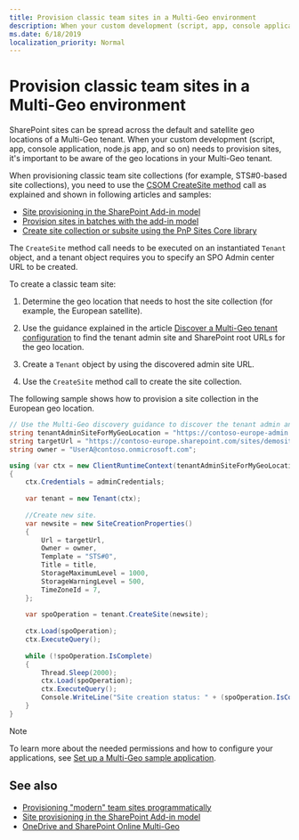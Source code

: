 ```yaml
---
title: Provision classic team sites in a Multi-Geo environment
description: When your custom development (script, app, console application, node.js app) needs to provision sites, it's important to be aware of the geo locations in your Multi-Geo tenant. 
ms.date: 6/18/2019
localization_priority: Normal
---
```


# Provision classic team sites in a Multi-Geo environment

SharePoint sites can be spread across the default and satellite geo locations of a Multi-Geo tenant. When your custom development (script, app, console application, node.js app, and so on) needs to provision sites, it's important to be aware of the geo locations in your Multi-Geo tenant. 

When provisioning classic team site collections (for example, STS#0-based site collections), you need to use the [CSOM CreateSite method](https://msdn.microsoft.com/library/microsoft.online.sharepoint.tenantadministration.tenant.createsite(v=office.15).aspx) call as explained and shown in following articles and samples:

- [Site provisioning in the SharePoint Add-in model](site-provisioning-sharepoint-add-in.md)
- [Provision sites in batches with the add-in model](https://github.com/SharePoint/PnP/tree/master/Samples/Provisioning.Batch)
- [Create site collection or subsite using the PnP Sites Core library](https://github.com/SharePoint/PnP/tree/master/Samples/Provisioning.CreateSite)

The `CreateSite` method call needs to be executed on an instantiated `Tenant` object, and a tenant object requires you to specify an SPO Admin center URL to be created. 

To create a classic team site:

1. Determine the geo location that needs to host the site collection (for example, the European satellite).

2. Use the guidance explained in the article [Discover a Multi-Geo tenant configuration](multigeo-discovery.md) to find the tenant admin site and SharePoint root URLs for the geo location.

3. Create a `Tenant` object by using the discovered admin site URL.

4. Use the `CreateSite` method call to create the site collection.

The following sample shows how to provision a site collection in the European geo location.

```csharp
// Use the Multi-Geo discovery guidance to discover the tenant admin and root site URLs for this geo location.
string tenantAdminSiteForMyGeoLocation = "https://contoso-europe-admin.sharepoint.com";
string targetUrl = "https://contoso-europe.sharepoint.com/sites/demosite";
string owner = "UserA@contoso.onmicrosoft.com";

using (var ctx = new ClientRuntimeContext(tenantAdminSiteForMyGeoLocation))
{
    ctx.Credentials = adminCredentials;
    
    var tenant = new Tenant(ctx);
    
    //Create new site.
    var newsite = new SiteCreationProperties()
    {
        Url = targetUrl,
        Owner = owner,
        Template = "STS#0",
        Title = title,
        StorageMaximumLevel = 1000,
        StorageWarningLevel = 500,
        TimeZoneId = 7,
    };
    
    var spoOperation = tenant.CreateSite(newsite);
    
    ctx.Load(spoOperation);
    ctx.ExecuteQuery();
    
    while (!spoOperation.IsComplete)
    {
        Thread.Sleep(2000);
        ctx.Load(spoOperation);
        ctx.ExecuteQuery();
        Console.WriteLine("Site creation status: " + (spoOperation.IsComplete ? "waiting" : "complete"));
    }
}
```

> [!NOTE] 
> To learn more about the needed permissions and how to configure your applications, see [Set up a Multi-Geo sample application](multigeo-sampleapplicationsetup.md).

## See also

- [Provisioning "modern" team sites programmatically](modern-experience-customizations-provisioning-sites.md)
- [Site provisioning in the SharePoint Add-in model](site-provisioning-sharepoint-add-in.md)
- [OneDrive and SharePoint Online Multi-Geo](multigeo-introduction.md)
